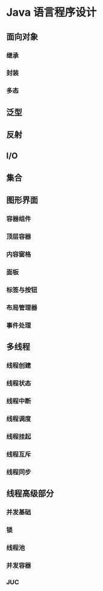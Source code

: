 # Java 语言程序设计

## 面向对象

### 继承

### 封装

### 多态

## 泛型

## 反射

## I/O

## 集合

## 图形界面

### 容器组件
### 顶层容器
### 内容窗格
### 面板
### 标签与按钮
### 布局管理器
### 事件处理

## 多线程

### 线程创建
### 线程状态
### 线程中断
### 线程调度
### 线程挂起
### 线程互斥
### 线程同步

## 线程高级部分

### 并发基础
### 锁
### 线程池
### 并发容器
### JUC



